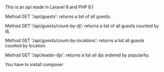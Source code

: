 This is an api made in Laravel 8 and PHP 8.1


Method GET '/api/guests': returns a list of all guests.

Method GET '/api/guests/count-by-dj': returns a list of all guests counted by dj.

Method GET '/api/guests/count-by-locations': returns a list all guests counted by location.

Method GET '/api/leader-djs': returns a list all djs ordered by popularity.


You have to install composer
